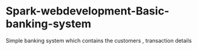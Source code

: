 # Spark-webdevelopment-Basic-banking-system
Simple banking system which contains the customers , transaction details
